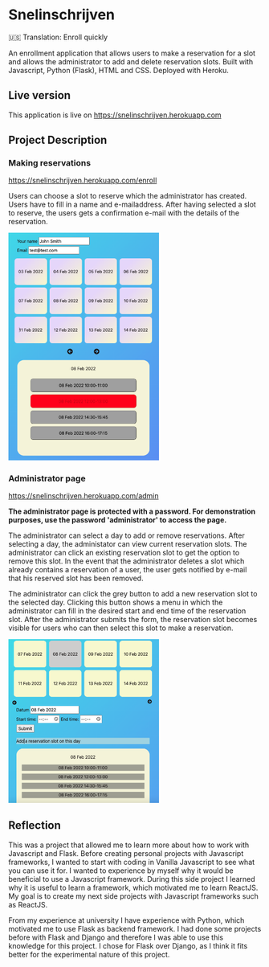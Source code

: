 # Snelinschrijven
🇺🇸 Translation: Enroll quickly

An enrollment application that allows users to make a reservation for a slot and allows the administrator to add and delete reservation slots. Built with Javascript, Python (Flask), HTML and CSS. Deployed with Heroku.

## Live version
This application is live on https://snelinschrijven.herokuapp.com


## Project Description

### Making reservations   
https://snelinschrijven.herokuapp.com/enroll

Users can choose a slot to reserve which the administrator has created. Users have to fill in a name and e-mailaddress. After having selected a slot to reserve, the users gets a confirmation e-mail with the details of the reservation.

<img src="https://github.com/JochemVanDerMeer/snel-inschrijven/blob/main/static/screenshot1.png" width="300">

### Administrator page
https://snelinschrijven.herokuapp.com/admin

**The administrator page is protected with a password. For demonstration purposes, use the password 'administrator' to access the page.**

The administrator can select a day to add or remove reservations. After selecting a day, the administator can view current reservation slots. The administrator can click an existing reservation slot to get the option to remove this slot. In the event that the administrator deletes a slot which already contains a reservation of a user, the user gets notified by e-mail that his reserved slot has been removed.

The administrator can click the grey button to add a new reservation slot to the selected day. Clicking this button shows a menu in which the administrator can fill in the desired start and end time of the reservation slot. After the administrator submits the form, the reservation slot becomes visible for users who can then select this slot to make a reservation.

<img src="https://github.com/JochemVanDerMeer/snel-inschrijven/blob/main/static/screenshot2.png" width="300">

## Reflection

This was a project that allowed me to learn more about how to work with Javascript and Flask. Before creating personal projects with Javascript frameworks, I wanted to start with coding in Vanilla Javascript to see what you can use it for. I wanted to experience by myself why it would be beneficial to use a Javascript framework. During this side project I learned why it is useful to learn a framework, which motivated me to learn ReactJS. My goal is to create my next side projects with Javascript frameworks such as ReactJS. 

From my experience at university I have experience with Python, which motivated me to use Flask as backend framework. I had done some projects before with Flask and Django and therefore I was able to use this knowledge for this project. I chose for Flask over Django, as I think it fits better for the experimental nature of this project.
